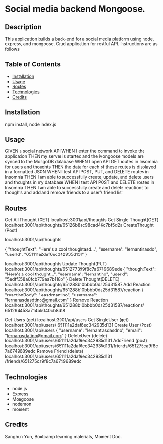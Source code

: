 # Social media backend Mongoose.
## Description

This application builds a back-end for a social media platform using node, express, and mongoose. Crud application for restful API.
Instructions are as follows.

## Table of Contents 
- [Installation](#installation)
- [Usage](#usage)
- [Routes](#routes)
- [Technologies](#technologies)
- [Credits](#credits)

## Installation

npm install,
node index.js

## Usage

GIVEN a social network API
WHEN I enter the command to invoke the application
THEN my server is started and the Mongoose models are synced to the MongoDB database
WHEN I open API GET routes in Insomnia for users and thoughts
THEN the data for each of these routes is displayed in a formatted JSON
WHEN I test API POST, PUT, and DELETE routes in Insomnia
THEN I am able to successfully create, update, and delete users and thoughts in my database
WHEN I test API POST and DELETE routes in Insomnia
THEN I am able to successfully create and delete reactions to thoughts and add and remove friends to a user’s friend list

## Routes

Get All Thought (GET)
localhost:3001/api/thoughts
Get Single Thought(GET)
localhost:3001/api/thoughts/65126b8ac98cad46c7bf5d2a
CreateThought (Post)

localhost:3001/api/thoughts

{
  "thoughtText": "Here's a cool thoughtasd...",
  "username": "lernantinasdo",
  "userId": "651111a2daf6ec342935d131"
}

localhost:3001/api/thoughts
Update Thought(PUT)
localhost:3001/api/thoughts/651277399f8c7a6749689ede
{
  "thoughtText": "Here's a cool thought...",
  "username": "lernantino",
  "userId": "5edff358a0fcb779aa7b118b"
}
Delete Thought(DELETE)
localhost:3001/api/thoughts/651288b10bbbb0da25d31587
Add Reaction
localhost:3001/api/thoughts/651288b10bbbb0da25d31587/reaction
{
  "reactionBody": "leasdrnantino",
  "username": "lernanasdasdtino@gmail.com"
}
Remove Reaction
localhost:3001/api/thoughts/651288b10bbbb0da25d31587/reactions/ 651294458a714bb040cb8d18


Get Users (get)
localhost:3001/api/users
Get SingleUser (get)
localhost:3001/api/users/ 651111a2daf6ec342935d131
Create User (Post)
localhost:3001/api/users
{
  "username": "lernantiasdasdno",
  "email": "lernanasdatino@gmail.com"
}
DeleteUser (delete)
localhost:3001/api/users/651111a2daf6ec342935d131
AddFriend (post)
localhost:3001/api/users/651111a2daf6ec342935d131/friends/651275ca9f8c7a6749689edc
Remove Friend (delete)
localhost:3001/api/users/651111a2daf6ec342935d131 /friends/651275ca9f8c7a6749689edc

## Technologies

- node.js
- Express
- Mongoose
- nodemon
- moment


## Credits

Sanghun Yun,
Bootcamp learning materials,
Moment Doc.
